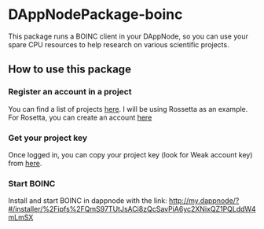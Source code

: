 # DAppNodePackage-boinc

This package runs a BOINC client in your DAppNode, so you can use your spare CPU resources to help research on various scientific projects.

## How to use this package

### Register an account in a project

You can find a list of projects [here](https://boinc.berkeley.edu/projects.php). I will be using Rossetta as an example.
For Rosetta, you can create an account [here](https://boinc.bakerlab.org/rosetta/create_account_form.php)

### Get your project key

Once logged in, you can copy your project key (look for Weak account key) from [here](https://boinc.bakerlab.org/rosetta/weak_auth.php).

### Start BOINC

Install and start BOINC in dappnode with the link: http://my.dappnode/?#/installer/%2Fipfs%2FQmS97TUtJsACi8zQcSavPiA6yc2XNixQZ1PQLddW4mLmSX
